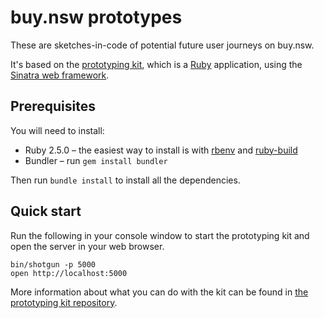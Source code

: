 # buy.nsw prototypes

These are sketches-in-code of potential future user journeys on buy.nsw.

It's based on the [prototyping kit](https://github.com/digitalnsw/prototyping-kit), which is a [Ruby](https://www.ruby-lang.org/) application, using the [Sinatra web framework](https://http://sinatrarb.com).

## Prerequisites

You will need to install:

- Ruby 2.5.0 – the easiest way to install is with [rbenv](https://github.com/rbenv/rbenv) and [ruby-build](https://github.com/rbenv/ruby-build)
- Bundler – run `gem install bundler`

Then run `bundle install` to install all the dependencies.

## Quick start

Run the following in your console window to start the prototyping kit and open the server in your web browser.

```
bin/shotgun -p 5000
open http://localhost:5000
```

More information about what you can do with the kit can be found in [the prototyping kit repository](https://github.com/digitalnsw/prototyping-kit).
